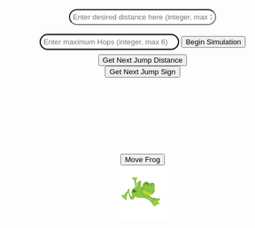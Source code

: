 <!-- button to start -->
<div lik style="margin: 0 auto; text-align: center">
<input type="text" id="distanceGoal" name="distanceGoal" placeholder="Enter desired distance here (integer, max 30)"
    style="width: 50%;
  padding: 5px 5px;
  margin: 8px 0;
  box-sizing: border-box
  border: 2px solid #000000;
  border-radius: 40px;
  color: black;">
  <input type="text" id="maxHops" name="maxHops" placeholder="Enter maximum Hops (integer, max 6)"
    style="width: 50%;
  padding: 5px 5px;
  margin: 8px 0;
  box-sizing: border-box;
  border: 2px solid #000000;
  border-radius: 40px;
  color: black;">
    <button type="submit" onclick="startSimulation()">Begin Simulation</button>
</div>

<!-- button to generate jump distance -->
<div lik style="margin: 0 auto; text-align: center">
    <button type="submit" onclick="jumpDistance()">Get Next Jump Distance</button>
</div>

<!-- button to generate positive or negative -->
<div lik style="margin: 0 auto; text-align: center">
    <button type="submit" onclick="jumpSign()">Get Next Jump Sign</button>
</div>

<body>

<ul style="color: white">
  <li>Distance Goal: <p id="input1"></p> </li>
  <li>Maximum hops allowed: <p id="input2"></p> </li>
  <li>Next Hop Distance: <p id="input3"></p> </li>
  <li>Next Hop Direction: <p id="input4"></p> </li>
</ul>
</body>

<script type="text/javascript">

var nextHopDistance = 0;

function startSimulation() {
    
    var distanceGoal = document.getElementById('distanceGoal').value;
    var maxHops = document.getElementById('maxHops').value;
    var nextHopDirection = '';
    var hmm = '--FourHundred';

    if (Math.round(distanceGoal) % 1 == 0 && Math.round(maxHops) % 1 == 0) {

        if (Math.round(distanceGoal) <= 30 && Math.round(maxHops) <= 6) {
            document.getElementById('input1').innerHTML = Math.round(distanceGoal);
            document.getElementById('input2').innerHTML = Math.round(maxHops);
        }
        else if (Math.round(distanceGoal) > 30){
            alert("Distance cannot be greater than 30");
        }
        else {
            alert("Max Hops cannot be greater than 6");
        }
        
    }
    else {
        console.log("nonono");
        alert("Please make sure you inputted integers");
    }
}

function jumpDistance() {
    nextHopDistance = Math.floor(Math.random() * 6 + 1);
    document.getElementById('input3').innerHTML = nextHopDistance;
    console.log(nextHopDistance);
}

function jumpSign() {
    var temp = Math.floor(Math.random() * 3 + 1)
    nextHopDirection = '';
    if (temp == 1) {
        document.getElementById('input4').innerHTML = 'left';
        nextHopDirection = 'left'
    }
    else {
        document.getElementById('input4').innerHTML = 'right';
        nextHopDirection = 'right';

    }
}

function moveFrog() {
      var frog = document.getElementById("frog");
      var distance = nextHopDistance;
      var direction = nextHopDirection; // matches direction with that of button 
      frog.classList.add('move-' + direction + nextHopDistance); // add the appropriate CSS class based on the direction
      setTimeout(function() {
        frog.classList.remove('move-' + direction + nextHopDistance); // remove the CSS class after the animation completes
      }, 2000);
    }

</script>


<html>
<head>
  <style>
    :root {
    --FourHundred: 400px
    }
    #frog {
      width: 100px;
      height: 100px;
      position: relative;
      left:200px;
    }
    .move-right1 {
      animation-name: moveRight1;
      animation-duration: 2s;
    }
    .move-left1 {
      animation-name: moveLeft1;
      animation-duration: 2s;
    }
    .move-right2 {
      animation-name: moveRight2;
      animation-duration: 2s;
    }
    .move-left2 {
      animation-name: moveLeft2;
      animation-duration: 2s;
    }
    .move-right3 {
      animation-name: moveRight3;
      animation-duration: 2s;
    }
    .move-left3 {
      animation-name: moveLeft3;
      animation-duration: 2s;
    }
    .move-right4 {
      animation-name: moveRight4;
      animation-duration: 2s;
    }
    .move-left4 {
      animation-name: moveLeft4;
      animation-duration: 2s;
    }
    .move-right5 {
      animation-name: moveRight5;
      animation-duration: 2s;
    }
    .move-left5 {
      animation-name: moveLeft5;
      animation-duration: 2s;
    }
    .move-right6 {
      animation-name: moveRight6;
      animation-duration: 2s;
    }
    .move-left6 {
      animation-name: moveLeft6;
      animation-duration: 2s;
    }
    @keyframes moveRight1 {
      from {left: 200;}
      to {left: 250;}
    }
    @keyframes moveLeft1 {
      from {left: 200;}
      to {left: 0px;}
    }
    @keyframes moveRight2 {
      from {left: 200;}
      to {left: 300;}
    }
    @keyframes moveLeft2 {
      from {left: 200;}
      to {left: 0px;}
    }
    @keyframes moveRight3 {
      from {left: 200;}
      to {left: 350;}
    }
    @keyframes moveLeft3 {
      from {left: 200;}
      to {left: 0px;}
    }
    @keyframes moveRight4 {
      from {left: 200;}
      to {left: 400;}
    }
    @keyframes moveLeft4 {
      from {left: 200;}
      to {left: 0px;}
    }
    @keyframes moveRight5 {
      from {left: 200;}
      to {left: 450;}
    }
    @keyframes moveLeft5 {
      from {left: 200;}
      to {left: 0px;}
    }
    @keyframes moveRight6 {
      from {left: 200;}
      to {left: 500;}
    }
    @keyframes moveLeft6 {
      from {left: 200;}
      to {left: 0px;}
    }
  </style>
</head>

<body>
<!-- button to move frog -->
<div lik style="margin: 0 auto; text-align: center">
    <button type="submit" onclick="moveFrog()">Move Frog</button>
</div>
<img id="frog" src="assets/css/images/frogj.png" alt="frog">
  <br>

    
  <script>
    
</script>
</body>
</html>
